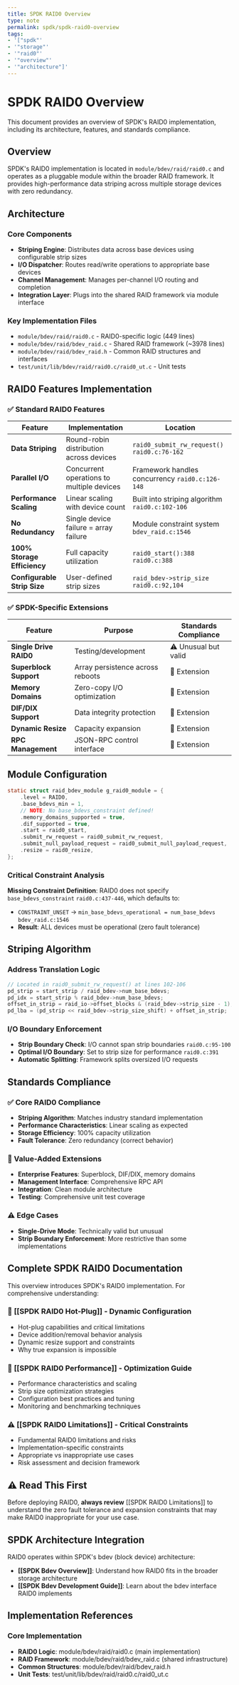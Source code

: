 ```yaml
---
title: SPDK RAID0 Overview
type: note
permalink: spdk/spdk-raid0-overview
tags:
- '["spdk"'
- '"storage"'
- '"raid0"'
- '"overview"'
- '"architecture"]'
---
```


# SPDK RAID0 Overview

This document provides an overview of SPDK's RAID0 implementation, including its architecture, features, and standards compliance.

## Overview

SPDK's RAID0 implementation is located in `module/bdev/raid/raid0.c` and operates as a pluggable module within the broader RAID framework. It provides high-performance data striping across multiple storage devices with zero redundancy.

## Architecture

### Core Components

- **Striping Engine**: Distributes data across base devices using configurable strip sizes
- **I/O Dispatcher**: Routes read/write operations to appropriate base devices  
- **Channel Management**: Manages per-channel I/O routing and completion
- **Integration Layer**: Plugs into the shared RAID framework via module interface

### Key Implementation Files

- `module/bdev/raid/raid0.c` - RAID0-specific logic (449 lines)
- `module/bdev/raid/bdev_raid.c` - Shared RAID framework (~3978 lines)
- `module/bdev/raid/bdev_raid.h` - Common RAID structures and interfaces
- `test/unit/lib/bdev/raid/raid0.c/raid0_ut.c` - Unit tests

## RAID0 Features Implementation

### ✅ Standard RAID0 Features

| Feature | Implementation | Location |
|---------|----------------|----------|
| **Data Striping** | Round-robin distribution across devices | `raid0_submit_rw_request()` `raid0.c:76-162` |
| **Parallel I/O** | Concurrent operations to multiple devices | Framework handles concurrency `raid0.c:126-148` |
| **Performance Scaling** | Linear scaling with device count | Built into striping algorithm `raid0.c:102-106` |
| **No Redundancy** | Single device failure = array failure | Module constraint system `bdev_raid.c:1546` |
| **100% Storage Efficiency** | Full capacity utilization | `raid0_start():388` `raid0.c:388` |
| **Configurable Strip Size** | User-defined strip sizes | `raid_bdev->strip_size` `raid0.c:92,104` |

### ✅ SPDK-Specific Extensions

| Feature | Purpose | Standards Compliance |
|---------|---------|---------------------|
| **Single Drive RAID0** | Testing/development | ⚠️ Unusual but valid |
| **Superblock Support** | Array persistence across reboots | 🔧 Extension |
| **Memory Domains** | Zero-copy I/O optimization | 🔧 Extension |
| **DIF/DIX Support** | Data integrity protection | 🔧 Extension |
| **Dynamic Resize** | Capacity expansion | 🔧 Extension |
| **RPC Management** | JSON-RPC control interface | 🔧 Extension |

## Module Configuration

```c
static struct raid_bdev_module g_raid0_module = {
    .level = RAID0,
    .base_bdevs_min = 1,
    // NOTE: No base_bdevs_constraint defined!
    .memory_domains_supported = true,
    .dif_supported = true,
    .start = raid0_start,
    .submit_rw_request = raid0_submit_rw_request,
    .submit_null_payload_request = raid0_submit_null_payload_request,
    .resize = raid0_resize,
};
```

### Critical Constraint Analysis

**Missing Constraint Definition**: RAID0 does not specify `base_bdevs_constraint` `raid0.c:437-446`, which defaults to:
- `CONSTRAINT_UNSET` → `min_base_bdevs_operational = num_base_bdevs` `bdev_raid.c:1546`
- **Result**: ALL devices must be operational (zero fault tolerance)

## Striping Algorithm

### Address Translation Logic

```c
// Located in raid0_submit_rw_request() at lines 102-106
pd_strip = start_strip / raid_bdev->num_base_bdevs;
pd_idx = start_strip % raid_bdev->num_base_bdevs;  
offset_in_strip = raid_io->offset_blocks & (raid_bdev->strip_size - 1);
pd_lba = (pd_strip << raid_bdev->strip_size_shift) + offset_in_strip;
```

### I/O Boundary Enforcement

- **Strip Boundary Check**: I/O cannot span strip boundaries `raid0.c:95-100`
- **Optimal I/O Boundary**: Set to strip size for performance `raid0.c:391`
- **Automatic Splitting**: Framework splits oversized I/O requests

## Standards Compliance

### ✅ Core RAID0 Compliance

- **Striping Algorithm**: Matches industry standard implementation
- **Performance Characteristics**: Linear scaling as expected
- **Storage Efficiency**: 100% capacity utilization
- **Fault Tolerance**: Zero redundancy (correct behavior)

### 🔧 Value-Added Extensions

- **Enterprise Features**: Superblock, DIF/DIX, memory domains
- **Management Interface**: Comprehensive RPC API
- **Integration**: Clean module architecture
- **Testing**: Comprehensive unit test coverage

### ⚠️ Edge Cases

- **Single-Drive Mode**: Technically valid but unusual
- **Strip Boundary Enforcement**: More restrictive than some implementations

## Complete SPDK RAID0 Documentation

This overview introduces SPDK's RAID0 implementation. For comprehensive understanding:

### 🔌 **[[SPDK RAID0 Hot-Plug]]** - Dynamic Configuration
- Hot-plug capabilities and critical limitations
- Device addition/removal behavior analysis
- Dynamic resize support and constraints
- Why true expansion is impossible

### 🚀 **[[SPDK RAID0 Performance]]** - Optimization Guide
- Performance characteristics and scaling
- Strip size optimization strategies
- Configuration best practices and tuning
- Monitoring and benchmarking techniques

### ⚠️ **[[SPDK RAID0 Limitations]]** - Critical Constraints
- Fundamental RAID0 limitations and risks
- Implementation-specific constraints
- Appropriate vs inappropriate use cases
- Risk assessment and decision framework

## ⚠️ **Read This First**

Before deploying RAID0, **always review** [[SPDK RAID0 Limitations]] to understand the zero fault tolerance and expansion constraints that may make RAID0 inappropriate for your use case.

## SPDK Architecture Integration

RAID0 operates within SPDK's bdev (block device) architecture:

- **[[SPDK Bdev Overview]]**: Understand how RAID0 fits in the broader storage architecture
- **[[SPDK Bdev Development Guide]]**: Learn about the bdev interface RAID0 implements

## Implementation References

### Core Implementation
- **RAID0 Logic**: module/bdev/raid/raid0.c (main implementation)
- **RAID Framework**: module/bdev/raid/bdev_raid.c (shared infrastructure)
- **Common Structures**: module/bdev/raid/bdev_raid.h
- **Unit Tests**: test/unit/lib/bdev/raid/raid0.c/raid0_ut.c